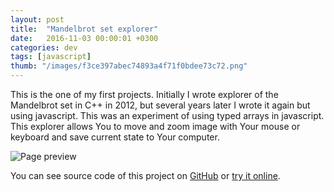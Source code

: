 ```yaml
---
layout: post
title:  "Mandelbrot set explorer"
date:   2016-11-03 00:00:01 +0300
categories: dev
tags: [javascript]
thumb: "/images/f3ce397abec74893a4f71f0bdee73c72.png"
---
```


This is the one of my first projects. Initially I wrote explorer of the Mandelbrot set in C++ in 2012, but several years later I wrote it again but using javascript. This was an experiment of using typed arrays in javascript. This explorer allows You to move and zoom image with Your mouse or keyboard and save current state to Your computer.

![Page preview](https://habrastorage.org/files/f3c/e39/7ab/f3ce397abec74893a4f71f0bdee73c72.png)

You can see source code of this project on [GitHub](https://github.com/sfi0zy/es6-mandelbrot) or [try it online](http://sfi0zy.github.io/es6-mandelbrot/).
